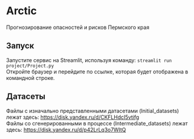 # Arctic
Прогнозирование опасностей и рисков Пермского края
## Запуск
Запустите сервис на Streamlit, используя команду: 
`streamlit run project/Project.py`  
Откройте браузер и перейдите по ссылке, которая будет отображена в командной строке.
## Датасеты
Файлы с изначально представленными датасетами (Initial_datasets) лежат здесь: https://disk.yandex.ru/d/CKFLHdcI5vtifg     
Файлы со сгенерированными в процессе (Intermediate_datasets) лежат здесь: https://disk.yandex.ru/d/p42LrLq3o7WItQ
